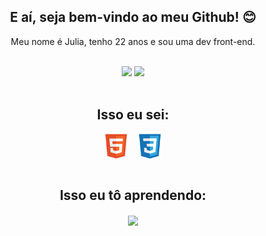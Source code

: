 <h2 align="center">E aí, seja bem-vindo ao meu Github! 😊</h2>
<p align="center">Meu nome é Julia, tenho 22 anos e sou uma dev front-end.</p>
<br>
<div align="center">
  <img height="180cm" src="https://github-readme-stats.vercel.app/api?username=hijuliacs&show_icons=true&theme=dracula&include_all_commits=true&count_private=true">
  <img height="200cm" src="https://user-images.githubusercontent.com/119365652/217714218-8e2f08da-e409-4445-97ff-ed74d0a8c804.jpg">
</div>
<br>
<h2 align="center">Isso eu sei:</h2>
<div align="center">
  <img align="center" height="40" hspace="5" src="https://raw.githubusercontent.com/devicons/devicon/master/icons/html5/html5-original.svg">
  <img align="center" height="40" hspace="5" src="https://raw.githubusercontent.com/devicons/devicon/master/icons/css3/css3-original.svg">
</div>
<br>
<h2 align="center">Isso eu tô aprendendo:</h2>
<div align="center">
  <img align="center" height="40" hspace="5" src="https://cdn.jsdelivr.net/gh/devicons/devicon@latest/icons/javascript/javascript-original.svg">
</div>
